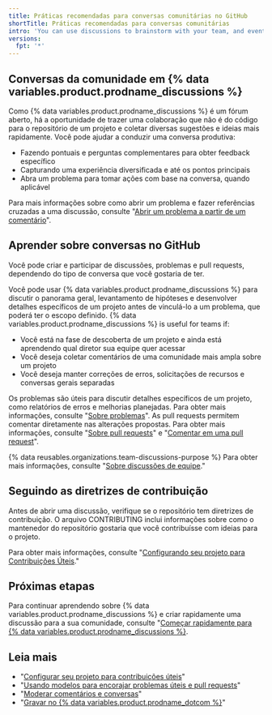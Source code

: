 ```yaml
---
title: Práticas recomendadas para conversas comunitárias no GitHub
shortTitle: Práticas recomendadas para conversas comunitárias
intro: 'You can use discussions to brainstorm with your team, and eventually move the conversation to an issue when you are ready to scope out the work.'
versions:
  fpt: '*'
---
```



## Conversas da comunidade em {% data variables.product.prodname_discussions %}

Como {% data variables.product.prodname_discussions %} é um fórum aberto, há a oportunidade de trazer uma colaboração que não é do código para o repositório de um projeto e coletar diversas sugestões e ideias mais rapidamente. Você pode ajudar a conduzir uma conversa produtiva:

- Fazendo pontuais e perguntas complementares para obter feedback específico
- Capturando uma experiência diversificada e até os pontos principais
- Abra um problema para tomar ações com base na conversa, quando aplicável

Para mais informações sobre como abrir um problema e fazer referências cruzadas a uma discussão, consulte "[Abrir um problema a partir de um comentário](/github/managing-your-work-on-github/opening-an-issue-from-a-comment)".

## Aprender sobre conversas no GitHub

Você pode criar e participar de discussões, problemas e pull requests, dependendo do tipo de conversa que você gostaria de ter.

Você pode usar {% data variables.product.prodname_discussions %} para discutir o panorama geral, levantamento de hipóteses e desenvolver detalhes específicos de um projeto antes de vinculá-lo a um problema, que poderá ter o escopo definido. {% data variables.product.prodname_discussions %} is useful for teams if:
- Você está na fase de descoberta de um projeto e ainda está aprendendo qual diretor sua equipe quer acessar
- Você deseja coletar comentários de uma comunidade mais ampla sobre um projeto
- Você deseja manter correções de erros, solicitações de recursos e conversas gerais separadas

Os problemas são úteis para discutir detalhes específicos de um projeto, como relatórios de erros e melhorias planejadas. Para obter mais informações, consulte "[Sobre problemas](/articles/about-issues)". As pull requests permitem comentar diretamente nas alterações propostas. Para obter mais informações, consulte "[Sobre pull requests](/articles/about-pull-requests)" e "[Comentar em uma pull request](/articles/commenting-on-a-pull-request)".

{% data reusables.organizations.team-discussions-purpose %} Para obter mais informações, consulte "[Sobre discussões de equipe](/organizations/collaborating-with-your-team/about-team-discussions)."

## Seguindo as diretrizes de contribuição

Antes de abrir uma discussão, verifique se o repositório tem diretrizes de contribuição. O arquivo CONTRIBUTING inclui informações sobre como o mantenedor do repositório gostaria que você contribuísse com ideias para o projeto.

Para obter mais informações, consulte "[Configurando seu projeto para Contribuições Úteis](/communities/setting-up-your-project-for-healthy-contributions)."

## Próximas etapas

Para continuar aprendendo sobre {% data variables.product.prodname_discussions %} e criar rapidamente uma discussão para a sua comunidade, consulte "[Começar rapidamente para {% data variables.product.prodname_discussions %}](/discussions/quickstart).

## Leia mais

- "[Configurar seu projeto para contribuições úteis](/communities/setting-up-your-project-for-healthy-contributions)"
- "[Usando modelos para encorajar problemas úteis e pull requests](/communities/using-templates-to-encourage-useful-issues-and-pull-requests)"
- "[Moderar comentários e conversas](/communities/moderating-comments-and-conversations)"
- "[Gravar no {% data variables.product.prodname_dotcom %}](/articles/writing-on-github)"

